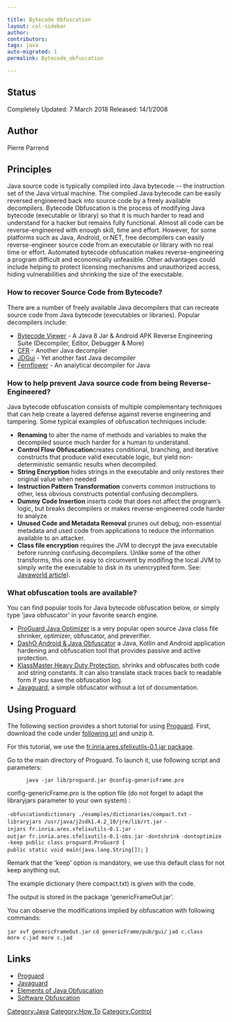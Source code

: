 ```yaml
---

title: Bytecode Obfuscation
layout: col-sidebar
author:
contributors:
tags: java
auto-migrated: 1
permalink: Bytecode_obfuscation

---
```


## Status

Completely Updated: 7 March 2018
Released: 14/1/2008

## Author

Pierre Parrend

## Principles

Java source code is typically compiled into Java bytecode -- the
instruction set of the Java virtual machine. The compiled Java bytecode
can be easily reversed engineered back into source code by a freely
available decompilers. Bytecode Obfuscation is the process of modifying
Java bytecode (executable or library) so that it is much harder to read
and understand for a hacker but remains fully functional. Almost all
code can be reverse-engineered with enough skill, time and effort.
However, for some platforms such as Java, Android, or.NET, free
decompilers can easily reverse-engineer source code from an executable
or library with no real time or effort. Automated bytecode obfuscation
makes reverse-engineering a program difficult and economically
unfeasible. Other advantages could include helping to protect licensing
mechanisms and unauthorized access, hiding vulnerabilities and shrinking
the size of the executable.

### How to recover Source Code from Bytecode?

There are a number of freely available Java decompilers that can
recreate source code from Java bytecode (executables or libraries).
Popular decompilers include:

  - [Bytecode Viewer](https://bytecodeviewer.com) - A Java 8 Jar &
    Android APK Reverse Engineering Suite (Decompiler, Editor, Debugger
    & More)
  - [CFR](http://www.benf.org/other/cfr/) - Another Java decompiler
  - [JDGui](http://jd.benow.ca/) - Yet another fast Java decompiler
  - [Fernflower](https://github.com/fesh0r/fernflower) - An analytical
    decompiler for Java

### How to help prevent Java source code from being Reverse-Engineered?

Java bytecode obfuscation consists of multiple complementary techniques
that can help create a layered defense against reverse engineering and
tampering. Some typical examples of obfuscation techniques include:

  - <b>Renaming</b> to alter the name of methods and variables to make
    the decompiled source much harder for a human to understand.
  - <b>Control Flow Obfuscation</b>creates conditional, branching, and
    iterative constructs that produce valid executable logic, but yield
    non-deterministic semantic results when decompiled.
  - <b>String Encryption</b> hides strings in the executable and only
    restores their original value when needed
  - <b>Instruction Pattern Transformation</b> converts common
    instructions to other, less obvious constructs potential confusing
    decompliers.
  - <b>Dummy Code Insertion</b> inserts code that does not affect the
    program’s logic, but breaks decompilers or makes reverse-engineered
    code harder to analyze.
  - <b>Unused Code and Metadata Removal</b> prunes out debug,
    non-essential metadata and used code from applications to reduce the
    information available to an attacker.
  - <b>Class file encryption</b> requires the JVM to decrypt the java
    executable before running confusing decompilers. Unlike some of the
    other transforms, this one is easy to circumvent by modifing the
    local JVM to simply write the executable to disk in its unencrypted
    form. See: [Javaworld
    article](http://www.javaworld.com/javaworld/javaqa/2003-05/01-qa-0509-jcrypt.html?page=2)).

### What obfuscation tools are available?

You can find popular tools for Java bytecode obfuscation below, or
simply type 'java obfuscator' in your favorite search engine.

  - [ProGuard Java
    Optimizer](https://sourceforge.net/projects/proguard/) is a very
    popular open source Java class file shrinker, optimizer, obfuscator,
    and preverifier.
  - [DashO Android & Java
    Obfuscator](https://www.preemptive.com/products/dasho/overview) a
    Java, Kotlin and Android application hardening and obfuscation tool
    that provides passive and active protection.
  - [KlassMaster Heavy Duty
    Protection](http://www.zelix.com/klassmaster/), shrinks and
    obfuscates both code and string constants. It can also translate
    stack traces back to readable form if you save the obfuscation log.
  - [Javaguard](http://sourceforge.net/projects/javaguard/), a simple
    obfuscator without a lot of documentation.

## Using Proguard

The following section provides a short tutorial for using
[Proguard](http://proguard.sourceforge.net/). First, download the code
under [following
url](http://sourceforge.net/project/showfiles.php?group_id=54750) and
unzip it.

For this tutorial, we use the [fr.inria.ares.sfelixutils-0.1.jar
package](http://www.rzo.free.fr/applis/fr.inria.ares.sfelixutils-0.1.jar).

Go to the main directory of Proguard. To launch it, use following script
and parameters:

`      java -jar lib/proguard.jar @config-genericFrame.pro`

config-genericFrame.pro is the option file (do not forget to adapt the
libraryjars parameter to your own system) :

`-obfuscationdictionary ./examples/dictionaries/compact.txt`
`-libraryjars /usr/java/j2sdk1.4.2_10/jre/lib/rt.jar`
`-injars fr.inria.ares.sfelixutils-0.1.jar`
`-outjar fr.inria.ares.sfelixutils-0.1-obs.jar`
`-dontshrink`
`-dontoptimize`
`-keep public class proguard.ProGuard {`
`public static void main(java.lang.String[]);`
`}`

Remark that the 'keep' option is mandatory, we use this default class
for not keep anything out.

The example dictionary (here compact.txt) is given with the code.

The output is stored in the package 'genericFrameOut.jar'.

You can observe the modifications implied by obfuscation with following
commands:

`jar xvf genericFrameOut.jar`
`cd genericFrame/pub/gui/`
`jad c.class`
`more c.jad more c.jad`

## Links

  - [Proguard](https://www.guardsquare.com/en/proguard)
  - [Javaguard](http://sourceforge.net/projects/javaguard/)
  - [Elements of Java
    Obfuscation](https://www.preemptive.com/obfuscation)
  - [Software
    Obfuscation](https://en.wikipedia.org/wiki/Obfuscation_\(software\))

[Category:Java](Category:Java "wikilink") [Category:How
To](Category:How_To "wikilink")
[Category:Control](Category:Control "wikilink")
